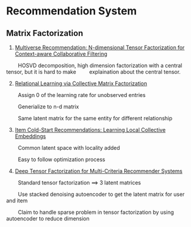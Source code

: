 # Recommendation System

## Matrix Factorization

1. [Multiverse Recommendation: N-dimensional Tensor Factorization for Context-aware Collaborative Filtering](https://xamat.github.io/pubs/karatzoglu-recsys-2010.pdf)

&nbsp; &nbsp; &nbsp; &nbsp; HOSVD decomposition, high dimension factorization with a central tensor, but it is hard to make &nbsp; &nbsp; &nbsp; &nbsp; explaination about the central tensor.

2. [Relational Learning via Collective Matrix Factorization](http://www.cs.cmu.edu/~ggordon/singh-gordon-kdd-factorization.pdf)

&nbsp; &nbsp; &nbsp; &nbsp; Assign 0 of the learning rate for unobserved entries
        
&nbsp; &nbsp; &nbsp; &nbsp; Generialize to n-d matrix
        
&nbsp; &nbsp; &nbsp; &nbsp; Same latent matrix for the same entity for different relationship
        
        
3. [Item Cold-Start Recommendations: Learning Local Collective Embeddings](http://web.media.mit.edu/~msaveski/assets/publications/2014_item_cold_start/paper.pdf)
        
&nbsp; &nbsp; &nbsp; &nbsp; Common latent space with locality added
        
&nbsp; &nbsp; &nbsp; &nbsp; Easy to follow optimization process


4. [Deep Tensor Factorization for Multi-Criteria Recommender Systems](https://ieeexplore.ieee.org/document/9005677)

&nbsp; &nbsp; &nbsp; &nbsp; Standard tensor factorization ==> 3 latent matrices  

&nbsp; &nbsp; &nbsp; &nbsp; Use stacked denoising autoencoder to get the latent matrix for user and item

&nbsp; &nbsp; &nbsp; &nbsp; Claim to handle sparse problem in tensor factorization by using autoencoder to reduce dimension





